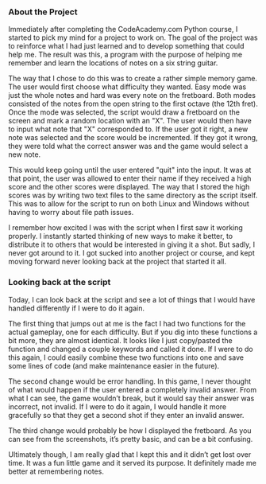 ### About the Project

Immediately after completing the CodeAcademy.com Python course, I started to pick my mind for a project to work on. The goal of the project was to reinforce what I had just learned and to develop something that could help me. The result was this, a program with the purpose of helping me remember and learn the locations of notes on a six string guitar.

The way that I chose to do this was to create a rather simple memory game. The user would first choose what difficulty they wanted. Easy mode was just the whole notes and hard was every note on the fretboard. Both modes consisted of the notes from the open string to the first octave (the 12th fret). Once the mode was selected, the script would draw a fretboard on the screen and mark a random location with an "X". The user would then have to input what note that "X" corresponded to. If the user got it right, a new note was selected and the score would be incremented. If they got it wrong, they were told what the correct answer was and the game would select a new note.

This would keep going until the user entered "quit" into the input. It was at that point, the user was allowed to enter their name if they received a high score and the other scores were displayed. The way that I stored the high scores was by writing two text files to the same directory as the script itself. This was to allow for the script to run on both Linux and Windows without having to worry about file path issues.

I remember how excited I was with the script when I first saw it working properly. I instantly started thinking of new ways to make it better, to distribute it to others that would be interested in giving it a shot. But sadly, I never got around to it. I got sucked into another project or course, and kept moving forward never looking back at the project that started it all.
### Looking back at the script

Today, I can look back at the script and see a lot of things that I would have handled differently if I were to do it again.

The first thing that jumps out at me is the fact I had two functions for the actual gameplay, one for each difficulty. But if you dig into these functions a bit more, they are almost identical. It looks like I just copy/pasted the function and changed a couple keywords and called it done. If I were to do this again, I could easily combine these two functions into one and save some lines of code (and make maintenance easier in the future).

The second change would be error handling. In this game, I never thought of what would happen if the user entered a completely invalid answer. From what I can see, the game wouldn’t break, but it would say their answer was incorrect, not invalid. If I were to do it again, I would handle it more gracefully so that they get a second shot if they enter an invalid answer.

The third change would probably be how I displayed the fretboard. As you can see from the screenshots, it’s pretty basic, and can be a bit confusing.

Ultimately though, I am really glad that I kept this and it didn’t get lost over time. It was a fun little game and it served its purpose. It definitely made me better at remembering notes.
